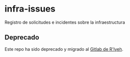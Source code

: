 # infra-issues
Registro de solicitudes e incidentes sobre la infraestructura

## Deprecado

Este repo ha sido deprecado y migrado al [Gitlab de R'lyeh](https://git.rlab.be/sysadmins/infra-issues).
